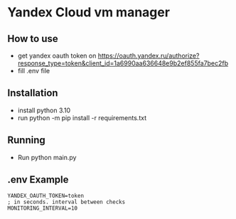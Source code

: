 # Yandex Cloud vm manager


## How to use
 - get yandex oauth token on https://oauth.yandex.ru/authorize?response_type=token&client_id=1a6990aa636648e9b2ef855fa7bec2fb
 - fill .env file 
## Installation
 - install python 3.10
 - run python -m pip install -r requirements.txt
## Running
- Run python main.py

## .env Example
```
YANDEX_OAUTH_TOKEN=token
; in seconds. interval between checks
MONITORING_INTERVAL=10
```